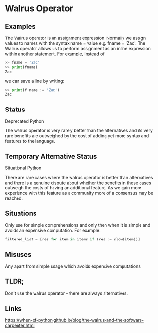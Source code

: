 Walrus Operator
===============

Examples
--------

The Walrus operator is an assignment expression. Normally we assign
values to names with the syntax name = value e.g. fname = 'Zac'. The
Walrus operator allows us to perform assignment as an inline expression
within another statement. For example, instead of:

```python
>> fname = 'Zac'
>> print(fname)
Zac
```

we can save a line by writing:

```python
>> print(f_name := 'Zac')
Zac
```

Status
------

Deprecated Python

The walrus operator is very rarely better than the alternatives and its
very rare benefits are outweighed by the cost of adding yet more syntax
and features to the language.

Temporary Alternative Status
----------------------------

Situational Python

There are rare cases where the walrus operator is better than
alternatives and there is a genuine dispute about whether the benefits
in these cases outweigh the costs of having an additional feature. As we
gain more experience with this feature as a community more of a
consensus may be reached.

Situations
----------

Only use for simple comprehensions and only then when it is simple and
avoids an expensive computation. For example:

```python
filtered_list = [res for item in items if (res := slow(item))]
```

Misuses
-------

Any apart from simple usage which avoids expensive computations.

TLDR;
-----

Don't use the walrus operator - there are always alternatives.

Links
-----

https://when-of-python.github.io/blog/the-walrus-and-the-software-carpenter.html
